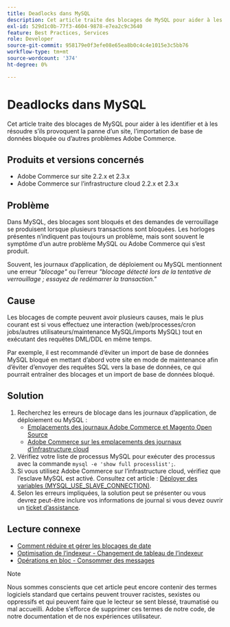 ```yaml
---
title: Deadlocks dans MySQL
description: Cet article traite des blocages de MySQL pour aider à les identifier et à les résoudre s’ils provoquent la panne d’un site, l’importation de base de données bloquée ou d’autres problèmes Adobe Commerce.
exl-id: 529d1c0b-77f3-4604-9878-e7ea2c9c3640
feature: Best Practices, Services
role: Developer
source-git-commit: 958179e0f3efe08e65ea8b0c4c4e1015e3c5bb76
workflow-type: tm+mt
source-wordcount: '374'
ht-degree: 0%

---
```


# Deadlocks dans MySQL

Cet article traite des blocages de MySQL pour aider à les identifier et à les résoudre s’ils provoquent la panne d’un site, l’importation de base de données bloquée ou d’autres problèmes Adobe Commerce.

## Produits et versions concernés

* Adobe Commerce sur site 2.2.x et 2.3.x
* Adobe Commerce sur l’infrastructure cloud 2.2.x et 2.3.x

## Problème

Dans MySQL, des blocages sont bloqués et des demandes de verrouillage se produisent lorsque plusieurs transactions sont bloquées. Les horloges présentes n’indiquent pas toujours un problème, mais sont souvent le symptôme d’un autre problème MySQL ou Adobe Commerce qui s’est produit.

Souvent, les journaux d’application, de déploiement ou MySQL mentionnent une erreur *&quot;blocage&quot;* ou l’erreur *&quot;blocage détecté lors de la tentative de verrouillage ; essayez de redémarrer la transaction.&quot;*

## Cause

Les blocages de compte peuvent avoir plusieurs causes, mais le plus courant est si vous effectuez une interaction (web/processes/cron jobs/autres utilisateurs/maintenance MySQL/imports MySQL) tout en exécutant des requêtes DML/DDL en même temps.

Par exemple, il est recommandé d’éviter un import de base de données MySQL bloqué en mettant d’abord votre site en mode de maintenance afin d’éviter d’envoyer des requêtes SQL vers la base de données, ce qui pourrait entraîner des blocages et un import de base de données bloqué.

## Solution

1. Recherchez les erreurs de blocage dans les journaux d’application, de déploiement ou MySQL :
   * [Emplacements des journaux Adobe Commerce et Magento Open Source](https://experienceleague.adobe.com/docs/commerce-operations/configuration-guide/cli/enable-logging.html?lang=fr)
   * [Adobe Commerce sur les emplacements des journaux d’infrastructure cloud](https://experienceleague.adobe.com/docs/commerce-cloud-service/user-guide/develop/test/log-locations.html?lang=fr)
1. Vérifiez votre liste de processus MySQL pour exécuter des processus avec la commande `mysql -e 'show full processlist';`.
1. Si vous utilisez Adobe Commerce sur l’infrastructure cloud, vérifiez que l’esclave MySQL est activé. Consultez cet article : [Déployer des variables (MYSQL\_USE\_SLAVE\_CONNECTION)](https://experienceleague.adobe.com/docs/commerce-cloud-service/user-guide/configure/env/stage/variables-deploy.html?lang=fr#mysql_use_slave_connection).
1. Selon les erreurs impliquées, la solution peut se présenter ou vous devrez peut-être inclure vos informations de journal si vous devez ouvrir un [ticket d’assistance](/help/help-center-guide/help-center/magento-help-center-user-guide.md#submit-ticket).

## Lecture connexe

* [Comment réduire et gérer les blocages de date](https://dev.mysql.com/doc/refman/5.7/en/innodb-deadlocks-handling.html)
* [Optimisation de l’indexeur - Changement de tableau de l’indexeur](https://developer.adobe.com/commerce/php/development/components/indexing/optimization/)
* [Opérations en bloc - Consommer des messages](https://developer.adobe.com/commerce/php/development/components/message-queues/bulk-operations/)

>[!NOTE]
>
>Nous sommes conscients que cet article peut encore contenir des termes logiciels standard que certains peuvent trouver racistes, sexistes ou oppressifs et qui peuvent faire que le lecteur se sent blessé, traumatisé ou mal accueilli. Adobe s’efforce de supprimer ces termes de notre code, de notre documentation et de nos expériences utilisateur.

